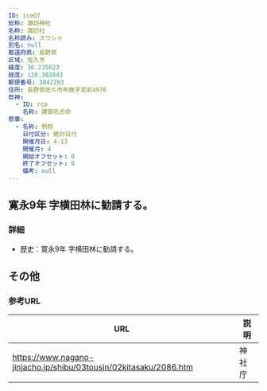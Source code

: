 ```yaml
---
ID: iceO7
総称: 諏訪神社
名称: 諏訪社
名称読み: スワシャ
別名: null
都道府県: 長野県
区域: 佐久市
緯度: 36.235023
経度: 138.382843
郵便番号: 3842203
住所: 長野県佐久市布施字宮前4976
祭神:
  - ID: rcp
    名称: 建御名方命
祭事:
  - 名称: 例祭
    日付区分: 絶対日付
    開催月日: 4-13
    開催月: 4
    開始オフセット: 0
    終了オフセット: 0
    備考: null
---
```


## 寛永9年 字横田林に勧請する。

### 詳細

- 歴史：寛永9年 字横田林に勧請する。

## その他

### 参考URL

| URL                                                               | 説明   |
| ----------------------------------------------------------------- | ------ |
| https://www.nagano-jinjacho.jp/shibu/03tousin/02kitasaku/2086.htm | 神社庁 |
